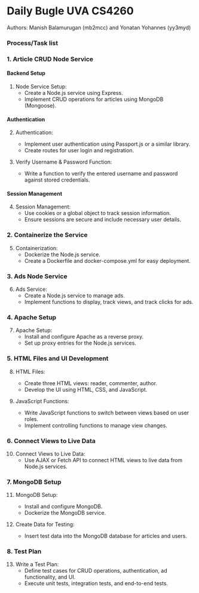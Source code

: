 # Daily Bugle UVA CS4260

Authors: Manish Balamurugan (mb2mcc) and Yonatan Yohannes (yy3myd)


### Process/Task list 

### 1. Article CRUD Node Service

#### Backend Setup

1. Node Service Setup:
    - Create a Node.js service using Express. 
    - Implement CRUD operations for articles using MongoDB (Mongoose).

#### Authentication

2. Authentication:
    - Implement user authentication using Passport.js or a similar library.
    - Create routes for user login and registration.

3. Verify Username & Password Function: 
    - Write a function to verify the entered username and password against stored credentials.

#### Session Management  

4. Session Management:
    - Use cookies or a global object to track session information.
    - Ensure sessions are secure and include necessary user details.

### 2. Containerize the Service

5. Containerization:
    - Dockerize the Node.js service.
    - Create a Dockerfile and docker-compose.yml for easy deployment.

### 3. Ads Node Service  

6. Ads Service:
    - Create a Node.js service to manage ads.
    - Implement functions to display, track views, and track clicks for ads.

### 4. Apache Setup

7. Apache Setup:
    - Install and configure Apache as a reverse proxy.
    - Set up proxy entries for the Node.js services.

### 5. HTML Files and UI Development  

8. HTML Files:
    - Create three HTML views: reader, commenter, author. 
    - Develop the UI using HTML, CSS, and JavaScript.

9. JavaScript Functions:
    - Write JavaScript functions to switch between views based on user roles.
    - Implement controlling functions to manage view changes.

### 6. Connect Views to Live Data  

10. Connect Views to Live Data:
    - Use AJAX or Fetch API to connect HTML views to live data from Node.js services.

### 7. MongoDB Setup

11. MongoDB Setup:
    - Install and configure MongoDB. 
    - Dockerize the MongoDB service.

12. Create Data for Testing:
    - Insert test data into the MongoDB database for articles and users.

### 8. Test Plan

13. Write a Test Plan:
    - Define test cases for CRUD operations, authentication, ad functionality, and UI.
    - Execute unit tests, integration tests, and end-to-end tests.
